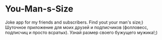 # You-Man-s-Size
Joke app for my friends and subscribers. Find yout your man's size;) 
Шуточное приложение для моих друзей и подписчиков (фолловесс, подписчиц и просто всратых). Узнай размер своего бужущего мужика!;)
